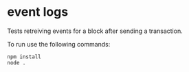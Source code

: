 # event logs

Tests retreiving events for a block after sending a transaction.

To run use the following commands:

```
npm install
node .
```
